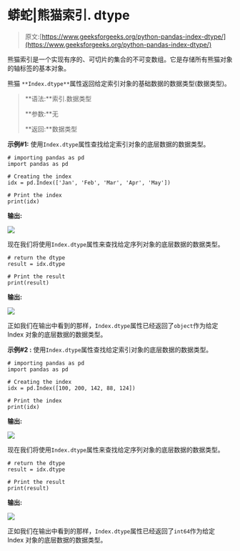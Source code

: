 # 蟒蛇|熊猫索引. dtype

> 原文:[https://www.geeksforgeeks.org/python-pandas-index-dtype/](https://www.geeksforgeeks.org/python-pandas-index-dtype/)

熊猫索引是一个实现有序的、可切片的集合的不可变数组。它是存储所有熊猫对象的轴标签的基本对象。

熊猫 `**Index.dtype**`属性返回给定索引对象的基础数据的数据类型(数据类型)。

> **语法:**索引.数据类型
> 
> **参数:**无
> 
> **返回:**数据类型

**示例#1:** 使用`Index.dtype`属性查找给定索引对象的底层数据的数据类型。

```
# importing pandas as pd
import pandas as pd

# Creating the index
idx = pd.Index(['Jan', 'Feb', 'Mar', 'Apr', 'May'])

# Print the index
print(idx)
```

**输出:**

![](img/fc8b782aee16162731fbb602f61e5c2e.png)

现在我们将使用`Index.dtype`属性来查找给定序列对象的底层数据的数据类型。

```
# return the dtype
result = idx.dtype

# Print the result
print(result)
```

**输出:**

![](img/0f861ba3d9752212fea1fb7ce2355566.png)

正如我们在输出中看到的那样，`Index.dtype`属性已经返回了`object`作为给定 Index 对象的底层数据的数据类型。

**示例#2 :** 使用`Index.dtype`属性查找给定索引对象的底层数据的数据类型。

```
# importing pandas as pd
import pandas as pd

# Creating the index
idx = pd.Index([100, 200, 142, 88, 124])

# Print the index
print(idx)
```

**输出:**

![](img/a7e2ae3749858d771e74111e592606bd.png)

现在我们将使用`Index.dtype`属性来查找给定序列对象的底层数据的数据类型。

```
# return the dtype
result = idx.dtype

# Print the result
print(result)
```

**输出:**

![](img/098934a4596cb6eb57d516f16a18cf31.png)

正如我们在输出中看到的那样，`Index.dtype`属性已经返回了`int64`作为给定 Index 对象的底层数据的数据类型。